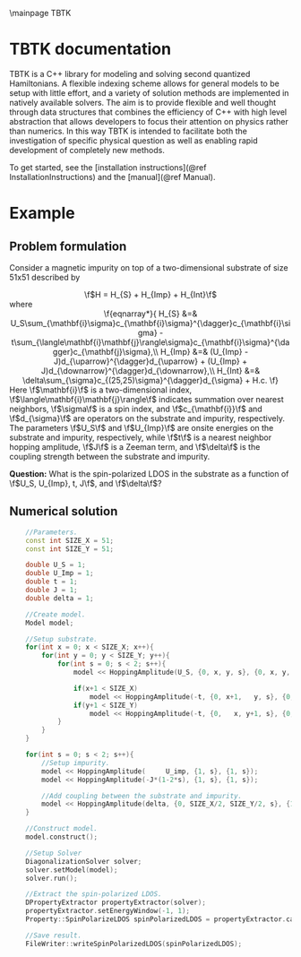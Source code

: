 \mainpage TBTK
# TBTK documentation

TBTK is a C++ library for modeling and solving second quantized Hamiltonians.
A flexible indexing scheme allows for general models to be setup with little effort, and a variety of solution methods are implemented in natively available solvers.
The aim is to provide flexible and well thought through data structures that combines the efficiency of C++ with high level abstraction that allows developers to focus their attention on physics rather than numerics. In this way TBTK is intended to facilitate both the investigation of specific physical question as well as enabling rapid development of completely new methods.

To get started, see the [installation instructions](@ref InstallationInstructions) and the [manual](@ref Manual).

# Example
## Problem formulation
Consider a magnetic impurity on top of a two-dimensional substrate of size 51x51 described by
<center>\f$H = H_{S} + H_{Imp} + H_{Int}\f$</center>
where
<center>\f{eqnarray*}{
	H_{S} &=& U_S\sum_{\mathbf{i}\sigma}c_{\mathbf{i}\sigma}^{\dagger}c_{\mathbf{i}\sigma} - t\sum_{\langle\mathbf{i}\mathbf{j}\rangle\sigma}c_{\mathbf{i}\sigma}^{\dagger}c_{\mathbf{j}\sigma},\\
	H_{Imp} &=& (U_{Imp} - J)d_{\uparrow}^{\dagger}d_{\uparrow} + (U_{Imp} + J)d_{\downarrow}^{\dagger}d_{\downarrow},\\
	H_{Int} &=& \delta\sum_{\sigma}c_{(25,25)\sigma}^{\dagger}d_{\sigma} + H.c.
\f}</center>
Here \f$\mathbf{i}\f$ is a two-dimensional index, \f$\langle\mathbf{i}\mathbf{j}\rangle\f$ indicates summation over nearest neighbors, \f$\sigma\f$ is a spin index, and \f$c_{\mathbf{i}}\f$ and \f$d_{\sigma}\f$ are operators on the substrate and impurity, respectively.
The parameters \f$U_S\f$ and \f$U_{Imp}\f$ are onsite energies on the substrate and impurity, respectively, while \f$t\f$ is a nearest neighbor hopping amplitude, \f$J\f$ is a Zeeman term, and \f$\delta\f$ is the coupling strength between the substrate and impurity.

<b>Question:</b> What is the spin-polarized LDOS in the substrate as a function of \f$U_S, U_{Imp}, t, J\f$, and \f$\delta\f$?

## Numerical solution
```cpp
	//Parameters.
	const int SIZE_X = 51;
	const int SIZE_Y = 51;

	double U_S = 1;
	double U_Imp = 1;
	double t = 1;
	double J = 1;
	double delta = 1;

	//Create model.
	Model model;

	//Setup substrate.
	for(int x = 0; x < SIZE_X; x++){
		for(int y = 0; y < SIZE_Y; y++){
			for(int s = 0; s < 2; s++){
				model << HoppingAmplitude(U_S, {0, x, y, s}, {0, x, y, s});

				if(x+1 < SIZE_X)
					model << HoppingAmplitude(-t, {0, x+1,   y, s}, {0, x, y, s}) + HC;
				if(y+1 < SIZE_Y)
					model << HoppingAmplitude(-t, {0,   x, y+1, s}, {0, x, y, s}) + HC;
			}
		}
	}

	for(int s = 0; s < 2; s++){
		//Setup impurity.
		model << HoppingAmplitude(     U_imp, {1, s}, {1, s});
		model << HoppingAmplitude(-J*(1-2*s), {1, s}, {1, s});

		//Add coupling between the substrate and impurity.
		model << HoppingAmplitude(delta, {0, SIZE_X/2, SIZE_Y/2, s}, {1, s}) + HC;
	}

	//Construct model.
	model.construct();

	//Setup Solver
	DiagonalizationSolver solver;
	solver.setModel(model);
	solver.run();

	//Extract the spin-polarized LDOS.
	DPropertyExtractor propertyExtractor(solver);
	propertyExtractor.setEnergyWindow(-1, 1);
	Property::SpinPolarizeLDOS spinPolarizedLDOS = propertyExtractor.calculateSpinPolarizedLDOS({{0, ___, ___, IDX_SPIN}});

	//Save result.
	FileWriter::writeSpinPolarizedLDOS(spinPolarizedLDOS);
```
